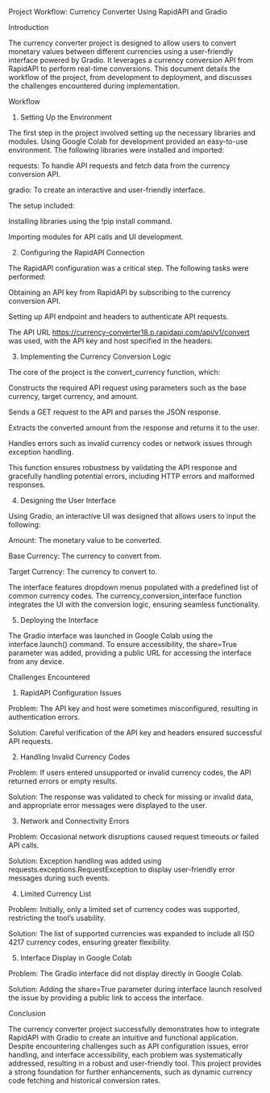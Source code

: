 Project Workflow: Currency Converter Using RapidAPI and Gradio

Introduction

The currency converter project is designed to allow users to convert monetary values between different currencies using a user-friendly interface powered by Gradio. It leverages a currency conversion API from RapidAPI to perform real-time conversions. This document details the workflow of the project, from development to deployment, and discusses the challenges encountered during implementation.

Workflow

1. Setting Up the Environment

The first step in the project involved setting up the necessary libraries and modules. Using Google Colab for development provided an easy-to-use environment. The following libraries were installed and imported:

requests: To handle API requests and fetch data from the currency conversion API.

gradio: To create an interactive and user-friendly interface.

The setup included:

Installing libraries using the !pip install command.

Importing modules for API calls and UI development.

2. Configuring the RapidAPI Connection

The RapidAPI configuration was a critical step. The following tasks were performed:

Obtaining an API key from RapidAPI by subscribing to the currency conversion API.

Setting up API endpoint and headers to authenticate API requests.

The API URL https://currency-converter18.p.rapidapi.com/api/v1/convert was used, with the API key and host specified in the headers.

3. Implementing the Currency Conversion Logic

The core of the project is the convert_currency function, which:

Constructs the required API request using parameters such as the base currency, target currency, and amount.

Sends a GET request to the API and parses the JSON response.

Extracts the converted amount from the response and returns it to the user.

Handles errors such as invalid currency codes or network issues through exception handling.

This function ensures robustness by validating the API response and gracefully handling potential errors, including HTTP errors and malformed responses.

4. Designing the User Interface

Using Gradio, an interactive UI was designed that allows users to input the following:

Amount: The monetary value to be converted.

Base Currency: The currency to convert from.

Target Currency: The currency to convert to.

The interface features dropdown menus populated with a predefined list of common currency codes. The currency_conversion_interface function integrates the UI with the conversion logic, ensuring seamless functionality.

5. Deploying the Interface

The Gradio interface was launched in Google Colab using the interface.launch() command. To ensure accessibility, the share=True parameter was added, providing a public URL for accessing the interface from any device.

Challenges Encountered

1. RapidAPI Configuration Issues

Problem: The API key and host were sometimes misconfigured, resulting in authentication errors.

Solution: Careful verification of the API key and headers ensured successful API requests.

2. Handling Invalid Currency Codes

Problem: If users entered unsupported or invalid currency codes, the API returned errors or empty results.

Solution: The response was validated to check for missing or invalid data, and appropriate error messages were displayed to the user.

3. Network and Connectivity Errors

Problem: Occasional network disruptions caused request timeouts or failed API calls.

Solution: Exception handling was added using requests.exceptions.RequestException to display user-friendly error messages during such events.

4. Limited Currency List

Problem: Initially, only a limited set of currency codes was supported, restricting the tool’s usability.

Solution: The list of supported currencies was expanded to include all ISO 4217 currency codes, ensuring greater flexibility.

5. Interface Display in Google Colab

Problem: The Gradio interface did not display directly in Google Colab.

Solution: Adding the share=True parameter during interface launch resolved the issue by providing a public link to access the interface.

Conclusion

The currency converter project successfully demonstrates how to integrate RapidAPI with Gradio to create an intuitive and functional application. Despite encountering challenges such as API configuration issues, error handling, and interface accessibility, each problem was systematically addressed, resulting in a robust and user-friendly tool. This project provides a strong foundation for further enhancements, such as dynamic currency code fetching and historical conversion rates.
